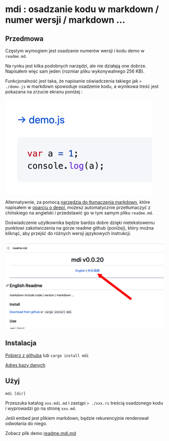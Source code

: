 # mdi : osadzanie kodu w markdown / numer wersji / markdown ...

## Przedmowa

Częstym wymogiem jest osadzanie numerów wersji i kodu demo w `readme.md`.

Na rynku jest kilka podobnych narzędzi, ale nie działają one dobrze. Napisałem więc sam jeden (rozmiar pliku wykonywalnego 256 KB).

Funkcjonalność jest taka, że napisanie oświadczenia takiego jak `> ./demo.js` w markdown spowoduje osadzenie kodu, a wynikowa treść jest pokazana na zrzucie ekranu poniżej :

![](https://raw.githubusercontent.com/gcxfd/img/gh-pages/i9g9We.png)

Alternatywnie, za pomocą [narzędzia do tłumaczenia markdown](https://rmw.link/log/2021-12-09-markdown-translate), które napisałem w [oparciu o deepl](https://rmw.link/log/2021-12-09-markdown-translate), możesz automatycznie przetłumaczyć z chińskiego na angielski i przedstawić go w tym samym pliku `readme.md`.

Doświadczenie użytkownika będzie bardzo dobre dzięki nietekstowemu punktowi zakotwiczenia na górze readme github (poniżej), który można kliknąć, aby przejść do różnych wersji językowych instrukcji.

![](https://raw.githubusercontent.com/gcxfd/img/gh-pages/YQfKiS.png)

## Instalacja

[Pobierz z githuba](https://github.com/rmw-lib/mdi/releases) lub `cargo install mdi`

[Adres bazy danych](https://github.com/rmw-lib/mdi)

## Użyj

`mdi [dir]`

Przeszuka katalog `xxx.mdi.md` i zastąpi `> ./xxx.rs` treścią osadzonego kodu i wyprowadzi go na stronę `xxx.md`.

Jeśli embed jest plikiem markdown, będzie rekurencyjnie renderował odwołania do niego.

Zobacz plik demo [readme.mdi.md](https://raw.githubusercontent.com/rmw-lib/mdi/master/readme.mdi.md)